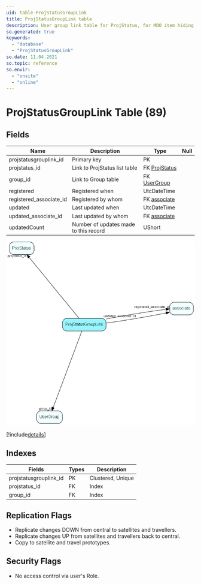 ```yaml
---
uid: table-ProjStatusGroupLink
title: ProjStatusGroupLink table
description: User group link table for ProjStatus, for MDO item hiding
so.generated: true
keywords:
  - "database"
  - "ProjStatusGroupLink"
so.date: 11.04.2021
so.topic: reference
so.envir:
  - "onsite"
  - "online"
---
```


# ProjStatusGroupLink Table (89)

## Fields

| Name | Description | Type | Null |
|------|-------------|------|:----:|
|projstatusgrouplink\_id|Primary key|PK| |
|projstatus\_id|Link to ProjStatus list table|FK [ProjStatus](projstatus.md)| |
|group\_id|Link to Group table|FK [UserGroup](usergroup.md)| |
|registered|Registered when|UtcDateTime| |
|registered\_associate\_id|Registered by whom|FK [associate](associate.md)| |
|updated|Last updated when|UtcDateTime| |
|updated\_associate\_id|Last updated by whom|FK [associate](associate.md)| |
|updatedCount|Number of updates made to this record|UShort| |


![ProjStatusGroupLink table relationship diagram](./media/ProjStatusGroupLink.png)

[!include[details](./includes/projstatusgrouplink.md)]

## Indexes

| Fields | Types | Description |
|--------|-------|-------------|
|projstatusgrouplink\_id |PK |Clustered, Unique |
|projstatus\_id |FK |Index |
|group\_id |FK |Index |

## Replication Flags

* Replicate changes DOWN from central to satellites and travellers.
* Replicate changes UP from satellites and travellers back to central.
* Copy to satellite and travel prototypes.

## Security Flags

* No access control via user's Role.


